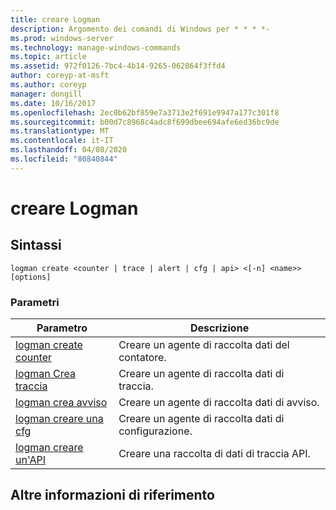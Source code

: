 ```yaml
---
title: creare Logman
description: Argomento dei comandi di Windows per * * * *-
ms.prod: windows-server
ms.technology: manage-windows-commands
ms.topic: article
ms.assetid: 972f0126-7bc4-4b14-9265-062864f3ffd4
author: coreyp-at-msft
ms.author: coreyp
manager: dongill
ms.date: 10/16/2017
ms.openlocfilehash: 2ec0b62bf859e7a3713e2f691e9947a177c301f8
ms.sourcegitcommit: b00d7c8968c4adc8f699dbee694afe6ed36bc9de
ms.translationtype: MT
ms.contentlocale: it-IT
ms.lasthandoff: 04/08/2020
ms.locfileid: "80840844"
---
```

# <a name="logman-create"></a>creare Logman



## <a name="syntax"></a>Sintassi

```
logman create <counter | trace | alert | cfg | api> <[-n] <name>> [options]
```

### <a name="parameters"></a>Parametri

|Parametro|Descrizione|
|---------|-----------|
|[logman create counter](logman-create-counter.md)|Creare un agente di raccolta dati del contatore.|
|[logman Crea traccia](logman-create-trace.md)|Creare un agente di raccolta dati di traccia.|
|[logman crea avviso](logman-create-alert.md)|Creare un agente di raccolta dati di avviso.|
|[logman creare una cfg](logman-create-cfg.md)|Creare un agente di raccolta dati di configurazione.|
|[logman creare un'API](logman-create-api.md)|Creare una raccolta di dati di traccia API.|

## <a name="additional-references"></a>Altre informazioni di riferimento